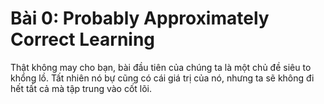 # Bài 0: Probably Approximately Correct Learning

Thật không may cho bạn, bài đầu tiên của chúng ta là một chủ đề siêu to khổng lồ. Tất nhiên nó bự cũng có cái giá trị của nó, nhưng ta sẽ không đi hết tất cả mà tập trung vào cốt lõi.

